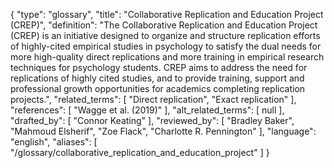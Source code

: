 {
    "type": "glossary",
    "title": "Collaborative Replication and Education Project (CREP)",
    "definition": "The Collaborative Replication and Education Project (CREP) is an initiative designed to organize and structure replication efforts of highly-cited empirical studies in psychology to satisfy the dual needs for more high-quality direct replications and more training in empirical research techniques for psychology students. CREP aims to address the need for replications of highly cited studies, and to provide training, support and professional growth opportunities for academics completing replication projects.",
    "related_terms": [
        "Direct replication",
        "Exact replication"
    ],
    "references": [
        "Wagge et al. (2019)"
    ],
    "alt_related_terms": [
        null
    ],
    "drafted_by": [
        "Connor Keating"
    ],
    "reviewed_by": [
        "Bradley Baker",
        "Mahmoud Elsherif",
        "Zoe Flack",
        "Charlotte R. Pennington"
    ],
    "language": "english",
    "aliases": [
        "/glossary/collaborative_replication_and_education_project"
    ]
}